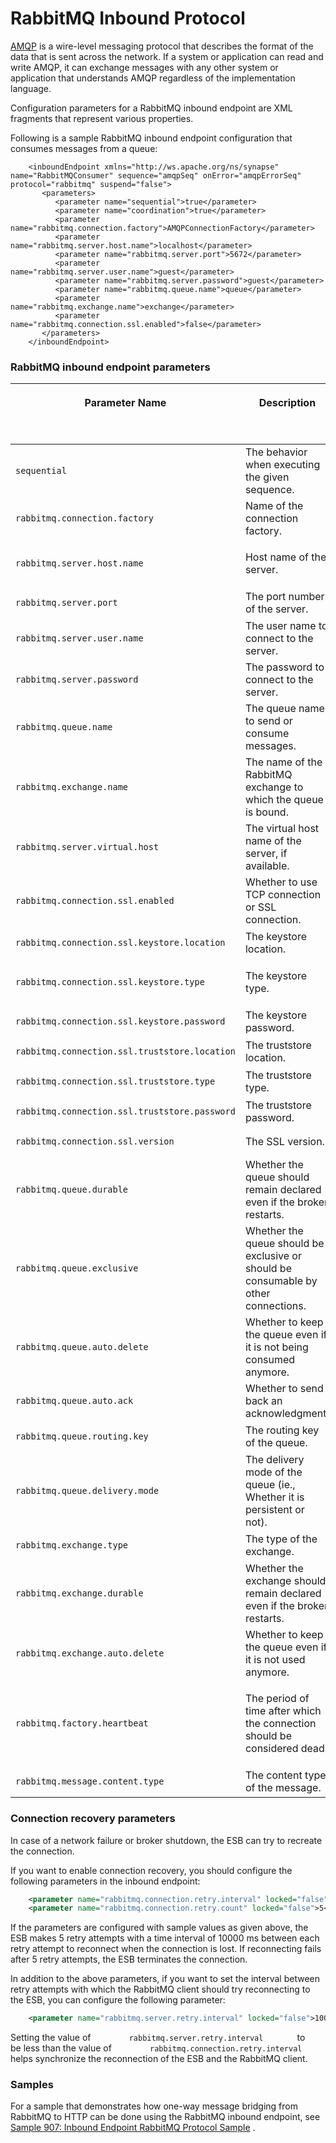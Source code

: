 # RabbitMQ Inbound Protocol

[AMQP](http://en.wikipedia.org/wiki/Advanced_Message_Queuing_Protocol)
is a wire-level messaging protocol that describes the format of the data
that is sent across the network. If a system or application can read and
write AMQP, it can exchange messages with any other system or
application that understands AMQP regardless of the implementation
language.

Configuration parameters for a RabbitMQ inbound endpoint are XML
fragments that represent various properties.

Following is a sample RabbitMQ inbound endpoint configuration that
consumes messages from a queue:

``` html/xml
    <inboundEndpoint xmlns="http://ws.apache.org/ns/synapse" name="RabbitMQConsumer" sequence="amqpSeq" onError="amqpErrorSeq" protocol="rabbitmq" suspend="false">
       <parameters>
          <parameter name="sequential">true</parameter>
          <parameter name="coordination">true</parameter>
          <parameter name="rabbitmq.connection.factory">AMQPConnectionFactory</parameter>
          <parameter name="rabbitmq.server.host.name">localhost</parameter>
          <parameter name="rabbitmq.server.port">5672</parameter>
          <parameter name="rabbitmq.server.user.name">guest</parameter>
          <parameter name="rabbitmq.server.password">guest</parameter>
          <parameter name="rabbitmq.queue.name">queue</parameter>
          <parameter name="rabbitmq.exchange.name">exchange</parameter>
          <parameter name="rabbitmq.connection.ssl.enabled">false</parameter>
       </parameters>
    </inboundEndpoint>
```

### RabbitMQ inbound endpoint parameters

<table>
<thead>
<tr class="header">
<th><p>Parameter Name</p>
<p><br />
</p></th>
<th><p>Description</p>
<p><br />
</p></th>
<th><p>Required</p>
<p><br />
</p></th>
</tr>
</thead>
<tbody>
<tr class="odd">
<td><pre><code>sequential</code></pre></td>
<td>The behavior when executing the given sequence.</td>
<td>Yes</td>
</tr>
<tr class="even">
<td><pre><code>rabbitmq.connection.factory</code></pre></td>
<td>Name of the connection factory.</td>
<td>Yes</td>
</tr>
<tr class="odd">
<td><pre><code>rabbitmq.server.host.name</code></pre></td>
<td><p>Host name of the server.</p></td>
<td>Yes</td>
</tr>
<tr class="even">
<td><pre><code>rabbitmq.server.port</code></pre></td>
<td>The port number of the server.</td>
<td>Yes</td>
</tr>
<tr class="odd">
<td><pre><code>rabbitmq.server.user.name</code></pre></td>
<td>The user name to connect to the server.</td>
<td>Yes</td>
</tr>
<tr class="even">
<td><pre><code>rabbitmq.server.password</code></pre></td>
<td>The password to connect to the server.</td>
<td>Yes</td>
</tr>
<tr class="odd">
<td><pre><code>rabbitmq.queue.name</code></pre></td>
<td>The queue name to send or consume messages.</td>
<td>Yes</td>
</tr>
<tr class="even">
<td><pre><code>rabbitmq.exchange.name</code></pre></td>
<td>The name of the RabbitMQ exchange to which the queue is bound.</td>
<td>Yes</td>
</tr>
<tr class="odd">
<td><pre><code>rabbitmq.server.virtual.host</code></pre></td>
<td>The virtual host name of the server, if available.</td>
<td>No</td>
</tr>
<tr class="even">
<td><pre><code>rabbitmq.connection.ssl.enabled</code></pre></td>
<td>Whether to use TCP connection or SSL connection.</td>
<td>No</td>
</tr>
<tr class="odd">
<td><pre><code>rabbitmq.connection.ssl.keystore.location</code></pre></td>
<td>The keystore location.</td>
<td>No</td>
</tr>
<tr class="even">
<td><pre><code>rabbitmq.connection.ssl.keystore.type</code></pre></td>
<td><p>The keystore type.</p></td>
<td>No</td>
</tr>
<tr class="odd">
<td><pre><code>rabbitmq.connection.ssl.keystore.password</code></pre></td>
<td>The keystore password.</td>
<td>No</td>
</tr>
<tr class="even">
<td><pre><code>rabbitmq.connection.ssl.truststore.location</code></pre></td>
<td>The truststore location.</td>
<td>No</td>
</tr>
<tr class="odd">
<td><pre><code>rabbitmq.connection.ssl.truststore.type</code></pre></td>
<td>The truststore type.</td>
<td>No</td>
</tr>
<tr class="even">
<td><pre><code>rabbitmq.connection.ssl.truststore.password</code></pre></td>
<td>The truststore password.</td>
<td>No</td>
</tr>
<tr class="odd">
<td><pre><code>rabbitmq.connection.ssl.version</code></pre></td>
<td>The SSL version.</td>
<td>No</td>
</tr>
<tr class="even">
<td><pre><code>rabbitmq.queue.durable</code></pre></td>
<td>Whether the queue should remain declared even if the broker restarts.</td>
<td>No</td>
</tr>
<tr class="odd">
<td><pre><code>rabbitmq.queue.exclusive</code></pre></td>
<td>Whether the queue should be exclusive or should be consumable by other connections.</td>
<td>No</td>
</tr>
<tr class="even">
<td><pre><code>rabbitmq.queue.auto.delete</code></pre></td>
<td>Whether to keep the queue even if it is not being consumed anymore.</td>
<td>No</td>
</tr>
<tr class="odd">
<td><pre><code>rabbitmq.queue.auto.ack</code></pre></td>
<td>Whether to send back an acknowledgment.</td>
<td>No</td>
</tr>
<tr class="even">
<td><pre><code>rabbitmq.queue.routing.key</code></pre></td>
<td>The routing key of the queue.</td>
<td>No</td>
</tr>
<tr class="odd">
<td><pre><code>rabbitmq.queue.delivery.mode</code></pre></td>
<td>The delivery mode of the queue (ie., Whether it is persistent or not).</td>
<td>No</td>
</tr>
<tr class="even">
<td><pre><code>rabbitmq.exchange.type</code></pre></td>
<td>The type of the exchange.</td>
<td>No</td>
</tr>
<tr class="odd">
<td><pre><code>rabbitmq.exchange.durable</code></pre></td>
<td>Whether the exchange should remain declared even if the broker restarts.</td>
<td>No</td>
</tr>
<tr class="even">
<td><pre><code>rabbitmq.exchange.auto.delete</code></pre></td>
<td>Whether to keep the queue even if it is not used anymore.</td>
<td>No</td>
</tr>
<tr class="odd">
<td><pre><code>rabbitmq.factory.heartbeat</code></pre></td>
<td><p>The period of time after which the connection should be considered dead.</p></td>
<td>No</td>
</tr>
<tr class="even">
<td><pre><code>rabbitmq.message.content.type</code></pre></td>
<td>The content type of the message.</td>
<td>No</td>
</tr>
</tbody>
</table>

### Connection recovery parameters

In case of a network failure or broker shutdown, the ESB can try to
recreate the connection.

If you want to enable connection recovery, you should configure the
following parameters in the inbound endpoint:

``` xml
    <parameter name="rabbitmq.connection.retry.interval" locked="false">10000</parameter>
    <parameter name="rabbitmq.connection.retry.count" locked="false">5</parameter>   
```

If the parameters are configured with sample values as given above, the
ESB makes 5 retry attempts with a time interval of 10000 ms between each
retry attempt to reconnect when the connection is lost. If reconnecting
fails after 5 retry attempts, the ESB terminates the connection.

In addition to the above parameters, if you want to set the interval
between retry attempts with which the RabbitMQ client should try
reconnecting to the ESB, you can configure the following parameter:

``` xml
    <parameter name="rabbitmq.server.retry.interval" locked="false">10000</parameter>
```

Setting the value of `         rabbitmq.server.retry.interval        `
to be less than the value of
`         rabbitmq.connection.retry.interval        ` helps synchronize
the reconnection of the ESB and the RabbitMQ client.

### Samples

For a sample that demonstrates how one-way message bridging from
RabbitMQ to HTTP can be done using the RabbitMQ inbound endpoint, see
[Sample 907: Inbound Endpoint RabbitMQ Protocol
Sample](https://docs.wso2.com/display/EI6xx/Sample+907%3A+Inbound+Endpoint+RabbitMQ+Protocol+Sample)
.
